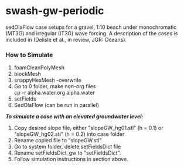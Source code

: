 # swash-gw-periodic

sedOlaFlow case setups for a gravel, 1:10 beach under monochromatic (MT3G) and irregular (IT3G) wave forcing. A description of the cases is included in (Delisle et al., in review, JGR: Oceans). 

### How to Simulate ###
1. foamCleanPolyMesh  
2. blockMesh  
3. snappyHexMesh -overwrite  
4. Go to 0 folder, make non-org files  
 cp -r alpha.water.org alpha.water    
5. setFields  
6. SedOlaFlow (can be run in parallel)

***To simulate a case with an elevated groundwater level:*** 
1. Copy desired slope file, either "slopeGW_hg01.stl" (h<g> = 0.1) or "slopeGW_hg02.stl" (h<g> = 0.2) into case folder 
2. Rename copied file to "slopeGW.stl"
3. Go to system folder, delete setFieldsDict file 
4. Rename setFieldsDict_gw to "setFieldsDict".
5. Follow simulation instructions in section above. 
